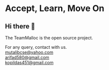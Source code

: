 # Accept, Learn, Move On

## Hi there 👋


The TeamMalloc is the open source project. 

For any query, contact with us. <br>
[mutalibcse@yahoo.com](mutalibcse@yahoo.com) <br>
[arifad580@gmail.com](arifad580@gmail.com) <br>
[kopildas451@gmail.com](kopildas451@gmail.com)
